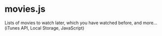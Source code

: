 movies.js
=========
Lists of movies to watch later, which you have watched before, and more... (iTunes API, Local Storage, JavaScript)



